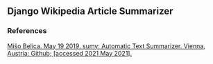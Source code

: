 ## Django Wikipedia Article Summarizer




### References
[Mišo Belica. May 19 2019. sumy: Automatic Text Summarizer. Vienna, Austria: Github; [accessed 2021 May 2021].](https://github.com/miso-belica/sumy)